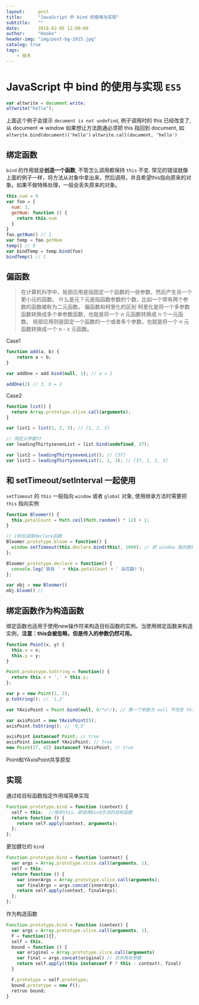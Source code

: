 ```yaml
---
layout:     post
title:      "JavaScript 中 bind 的使用与实现"
subtitle:   ""
date:       2018-02-05 12:00:00
author:     "Hooke"
header-img: "img/post-bg-2015.jpg"
catalog: true
tags:
    - 技术
---
```


# JavaScript 中 bind 的使用与实现 `ES5`
```javascript
var altwrite = document.write;
altwrite("hello");
```
上面这个例子会提示 `document is not undefind`, 例子调用时的 this 已经改变了, 从 document => window 如果想让方法跑通必须把 this 指回到 document, 如 `altwrite.bind(document)('hello')` `altwrite.call(document, 'hello')`

## 绑定函数
`bind` 的作用就是**创造一个函数**, 不管怎么调用都保持 `this` 不变. 常见的错误就像上面的例子一样，将方法从对象中拿出来，然后调用，并且希望this指向原来的对象。如果不做特殊处理，一般会丢失原来的对象。
```javascript
this.num = 9
var foo = {
  num: 1,
  getNum: function () {
    return this.num
  }
}
foo.getNum() // 1
var temp = foo.getNum
temp() // 9
var bindTemp = temp.bind(foo)
bindTemp() // 1
```
## 偏函数
> 在计算机科学中，局部应用是指固定一个函数的一些参数，然后产生另一个更小元的函数。
> 什么是元？元是指函数参数的个数，比如一个带有两个参数的函数被称为二元函数。
偏函数和柯里化的区别
> 柯里化是将一个多参数函数转换成多个单参数函数，也就是将一个 n 元函数转换成 n 个一元函数。
> 局部应用则是固定一个函数的一个或者多个参数，也就是将一个 n 元函数转换成一个 n - x 元函数。

Case1
```javascript
function add(a, b) {
    return a + b;
}

var addOne = add.bind(null, 1); // a = 1

addOne(2) // 3, b = 2
```
Case2
```javascript
function list() {
  return Array.prototype.slice.call(arguments);
}

var list1 = list(1, 2, 3); // [1, 2, 3]

// 预定义参数37
var leadingThirtysevenList = list.bind(undefined, 37);

var list2 = leadingThirtysevenList(); // [37]
var list3 = leadingThirtysevenList(1, 2, 3); // [37, 1, 2, 3]
```
## 和 setTimeout/setInterval 一起使用
`setTimeout` 的 `this` 一般指向 `window` 或者 `global` 对象, 使用继承方法时需要把 `this` 指向实例
```javascript
function Bloomer() {
  this.petalCount = Math.ceil(Math.random() * 12) + 1;
}

// 1秒后调用declare函数
Bloomer.prototype.bloom = function() {
  window.setTimeout(this.declare.bind(this), 1000); // 把 window 指向替换成 this
};

Bloomer.prototype.declare = function() {
  console.log('我有 ' + this.petalCount + ' 朵花瓣!');
};

var obj = new Bloomer()
obj.bloom() //
```
## 绑定函数作为构造函数
绑定函数也适用于使用new操作符来构造目标函数的实例。当使用绑定函数来构造实例，**注意：this会被忽略，但是传入的参数仍然可用。**
```javascript
function Point(x, y) {
  this.x = x;
  this.y = y;
}

Point.prototype.toString = function() {
  return this.x + ',' + this.y;
};

var p = new Point(1, 2);
p.toString(); // '1,2'

var YAxisPoint = Point.bind(null, 0/*x*/); // 第一个参数为 null 不改变 this 指向, 但是可以做预先参数赋值. YAxisPoint把 Point 作为它的构造函数接收了

var axisPoint = new YAxisPoint(5);
axisPoint.toString(); // '0,5'

axisPoint instanceof Point; // true
axisPoint instanceof YAxisPoint; // true
new Point(17, 42) instanceof YAxisPoint; // true

```
Point和YAxisPoint共享原型

## 实现
通过给目标函数指定作用域简单实现
```javascript
Function.prototype.bind = function (context) {
  self = this;  //保存this，即调用bind方法的目标函数
  return function () {
    return self.apply(context, arguments);
  };
};
```
更加健壮的 `bind`
```javascript
Function.prototype.bind = function (context) {
  var args = Array.prototype.slice.call(arguments, 1),
  self = this;
  return function () {
    var innerArgs = Array.prototype.slice.call(arguments);
    var finalArgs = args.concat(innerArgs);
    return self.apply(context, finalArgs);
  };
};
```
作为构造函数
```javascript
Function.prototype.bind = function (context) {
  var args = Array.prototype.slice.call(arguments, 1),
  F = function(){},
  self = this,
  bound = function () {
    var original = Array.prototype.slice.call(arguments)
    var final = args.concat(original) // 合并两处参数
    return self.apply((this instanceof F ? this : context), final)
  }

  F.prototype = self.prototype;
  bound.prototype = new F();
  retrun bound;
}
```
